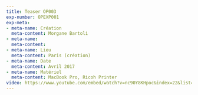 ```yaml
---
title: Teaser OP003
exp-number: OPEXP001
exp-meta:
- meta-name: Création
  meta-content: Morgane Bartoli
- meta-name: 
  meta-content: 
- meta-name: Lieu
  meta-content: Paris (création)
- meta-name: Date
  meta-content: Avril 2017
- meta-name: Matériel
  meta-content: MacBook Pro, Ricoh Printer
video: https://www.youtube.com/embed/watch?v=nc90Y8KHpoc&index=22&list=UUt9X-SPUVnEDYHLA1NpuDmA&autoplay=1&loop=1
---
```


